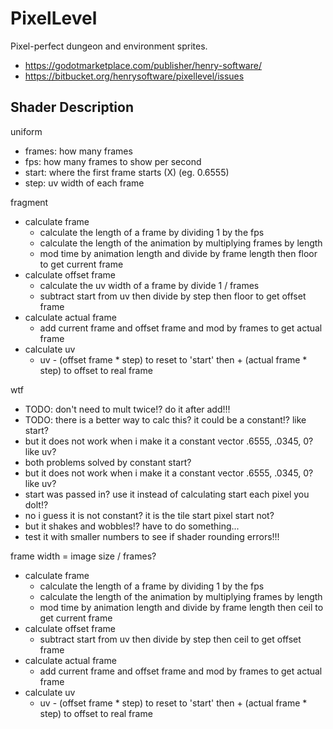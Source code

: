 # PixelLevel

Pixel-perfect dungeon and environment sprites.

- <https://godotmarketplace.com/publisher/henry-software/>
- <https://bitbucket.org/henrysoftware/pixellevel/issues>

## Shader Description

uniform

- frames: how many frames
- fps: how many frames to show per second
- start: where the first frame starts (X) (eg. 0.6555)
- step: uv width of each frame

fragment

- calculate frame
  - calculate the length of a frame by dividing 1 by the fps
  - calculate the length of the animation by multiplying frames by length
  - mod time by animation length and divide by frame length then floor to get current frame
- calculate offset frame
  - calculate the uv width of a frame by divide 1 / frames
  - subtract start from uv then divide by step then floor to get offset frame
- calculate actual frame
  - add current frame and offset frame and mod by frames to get actual frame
- calculate uv
  - uv - (offset frame \* step) to reset to 'start' then + (actual frame \* step) to offset to real frame

wtf

- TODO: don't need to mult twice!? do it after add!!!
- TODO: there is a better way to calc this? it could be a constant!? like start?
- but it does not work when i make it a constant vector .6555, .0345, 0? like uv?
- both problems solved by constant start?
- but it does not work when i make it a constant vector .6555, .0345, 0? like uv?
- start was passed in? use it instead of calculating start each pixel you dolt!?
- no i guess it is not constant? it is the tile start pixel start not?
- but it shakes and wobbles!? have to do something...
- test it with smaller numbers to see if shader rounding errors!!!
  
frame width = image size / frames?

- calculate frame
  - calculate the length of a frame by dividing 1 by the fps
  - calculate the length of the animation by multiplying frames by length
  - mod time by animation length and divide by frame length then ceil to get current frame
- calculate offset frame
  - subtract start from uv then divide by step then ceil to get offset frame
- calculate actual frame
  - add current frame and offset frame and mod by frames to get actual frame
- calculate uv
  - uv - (offset frame \* step) to reset to 'start' then + (actual frame \* step) to offset to real frame
